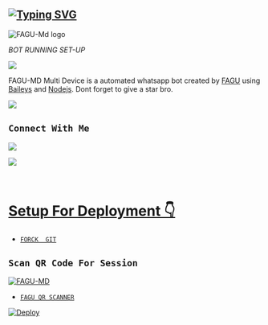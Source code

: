 ## [![Typing SVG](https://readme-typing-svg.herokuapp.com?font=Rockstar-ExtraBold&color=F33A6A&lines=𝐖𝐄𝐋𝐂𝐎𝐌𝐄+𝐓𝐎+𝐹𝛥𝐺𝑈-𝛭𝐷+-+𝐌𝐃+𝐖𝐀+𝐁𝐎𝐓+𝐑𝐄𝐏𝐎.;𝘾𝙍𝙀𝘼𝙏𝙀𝘿+𝘽𝙔+𝐹𝛥𝐷𝛨𝛪𝐿;𝙏𝙃𝙄𝙎+𝙄𝙎+𝘼+𝘽𝙂𝙈+𝙎𝙏𝙄𝘾𝙆𝙀𝙍+𝘽𝙊𝙏;𝙒𝙄𝙏𝙃+𝙈𝙊𝙍𝙀+𝙁𝙀𝘼𝙏𝙐𝙍𝙀𝙎;𝙏𝙃𝘼𝙉𝙆𝙎+𝙁𝙊𝙍+𝙑𝙄𝙎𝙄𝙏𝙄𝙉𝙂+𝙊𝙐𝙍+𝙂𝙄𝙏)](https://git.io/typing-svg)

![FAGU-Md logo](https://i.imgur.com/Qui6BQ8.jpeg)

   *BOT RUNNING SET-UP*

<img src="https://user-images.githubusercontent.com/73097560/115834477-dbab4500-a447-11eb-908a-139a6edaec5c.gif">

<p align="center">

FAGU-MD Multi Device is a automated whatsapp bot created by <a href="https://github.com/Fagu12" target="_blank">FAGU</a> using <a href="https://github.com/adiwajshing/Baileys" target="_blank">Baileys</a> and <a href="https://github.com/nodejs" target="_blank">Nodejs</a>. Dont forget to give a star bro.

</p>

<img src="https://user-images.githubusercontent.com/73097560/115834477-dbab4500-a447-11eb-908a-139a6edaec5c.gif">

## ```Connect With Me```

<p align="center">

<a href="https://api.whatsapp.com/send?phone=+917012556562"><img src="https://img.shields.io/badge/Contact FAGU-25D366?style=for-the-badge&logo=whatsapp&logoColor=white" />

<a href="https://chat.whatsapp.com/BC8KNGgunQT9kpQhPNDOpr"><img src="https://img.shields.io/badge/Join Official GROUP-25D366?style=for-the-badge&logo=whatsapp&logoColor=white" />

<br>

</p>

# Setup For Deployment 👇

* [`FORCK  GIT`](https://github.com/Fagu12/FAGU-MD/fork)

## `Scan QR Code For Session`

[![FAGU-MD](https://repl.it/badge/github/quiec/whatsasena)](https://baileys-md-qr.herokuapp.com/md)

 * [`FAGU QR SCANNER`](https://baileys-md-qr.herokuapp.com/md)

[![Deploy](https://www.herokucdn.com/deploy/button.svg)](https://heroku.com/deploy?template=https://github.com/Fagu12/FAGU-MD)















